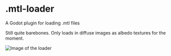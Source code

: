 # .mtl-loader
A Godot plugin for loading .mtl files

Still quite barebones. Only loads in diffuse images as albedo textures for the moment.

![Image of the loader](https://github.com/Quakermann/.mtl-loader/edit/master/mtl.PNG)
